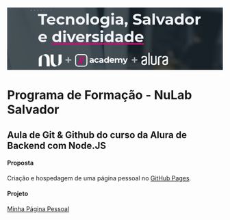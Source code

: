 ![Banner Nulab](/assets/img/banner-nulab.png)
# Programa de Formação - NuLab Salvador

## Aula de Git & Github do curso da Alura de Backend com Node.JS
#### Proposta

Criação e hospedagem de uma página pessoal no [GitHub Pages](https://pages.github.com/).

#### Projeto

[Minha Página Pessoal](https://imagnowebdev.netlify.app/#page-top/)